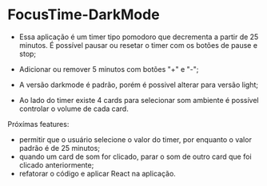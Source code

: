 # FocusTime-DarkMode 

- Essa aplicação é um timer tipo pomodoro que decrementa a partir de 25 minutos. É possível pausar ou resetar o timer com os botões de pause e stop; 

- Adicionar ou remover 5 minutos com botões "+" e "-";
- A versão darkmode é padrão, porém é possivel alterar para versão light;
- Ao lado do timer existe 4 cards para selecionar som ambiente é possível controlar o volume de cada card.

Próxímas features:
- permitir que o usuário selecione o valor do timer, por enquanto o valor padrão é de 25 minutos; 
- quando um card de som for clicado, parar o som de outro card que foi clicado anteriormente;
- refatorar o código e aplicar React na aplicação.
